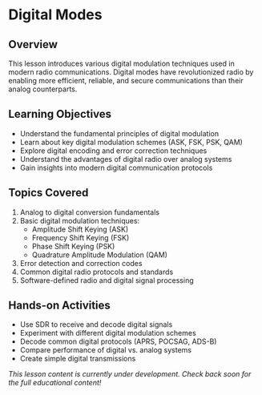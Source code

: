 # Digital Modes

## Overview
This lesson introduces various digital modulation techniques used in modern radio communications. Digital modes have revolutionized radio by enabling more efficient, reliable, and secure communications than their analog counterparts.

## Learning Objectives
- Understand the fundamental principles of digital modulation
- Learn about key digital modulation schemes (ASK, FSK, PSK, QAM)
- Explore digital encoding and error correction techniques
- Understand the advantages of digital radio over analog systems
- Gain insights into modern digital communication protocols

## Topics Covered
1. Analog to digital conversion fundamentals
2. Basic digital modulation techniques:
   - Amplitude Shift Keying (ASK)
   - Frequency Shift Keying (FSK)
   - Phase Shift Keying (PSK)
   - Quadrature Amplitude Modulation (QAM)
3. Error detection and correction codes
4. Common digital radio protocols and standards
5. Software-defined radio and digital signal processing

## Hands-on Activities
- Use SDR to receive and decode digital signals
- Experiment with different digital modulation schemes
- Decode common digital protocols (APRS, POCSAG, ADS-B)
- Compare performance of digital vs. analog systems
- Create simple digital transmissions

*This lesson content is currently under development. Check back soon for the full educational content!* 